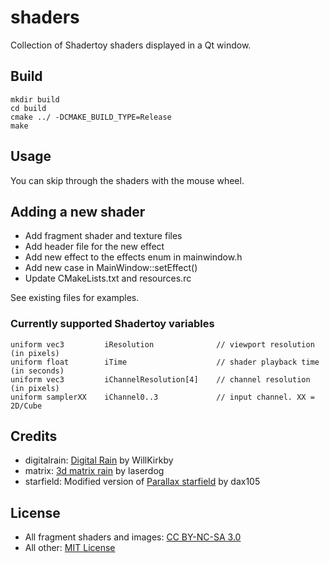 # shaders
Collection of Shadertoy shaders displayed in a Qt window.

## Build
```
mkdir build
cd build
cmake ../ -DCMAKE_BUILD_TYPE=Release
make
```

## Usage
You can skip through the shaders with the mouse wheel.

## Adding a new shader
- Add fragment shader and texture files
- Add header file for the new effect
- Add new effect to the effects enum in mainwindow.h
- Add new case in MainWindow::setEffect()
- Update CMakeLists.txt and resources.rc

See existing files for examples.

### Currently supported Shadertoy variables
```
uniform vec3         iResolution              // viewport resolution (in pixels)
uniform float        iTime                    // shader playback time (in seconds)
uniform vec3         iChannelResolution[4]    // channel resolution (in pixels)
uniform samplerXX    iChannel0..3             // input channel. XX = 2D/Cube
```

## Credits
- digitalrain: [Digital Rain](https://www.shadertoy.com/view/ldccW4) by WillKirkby
- matrix: [3d matrix rain](https://www.shadertoy.com/view/MsVBDG) by laserdog
- starfield: Modified version of [Parallax starfield](https://www.shadertoy.com/view/WsfGDM) by dax105

## License
- All fragment shaders and images: [CC BY-NC-SA 3.0](https://creativecommons.org/licenses/by-nc-sa/3.0/)
- All other: [MIT License](./LICENSE.md)

